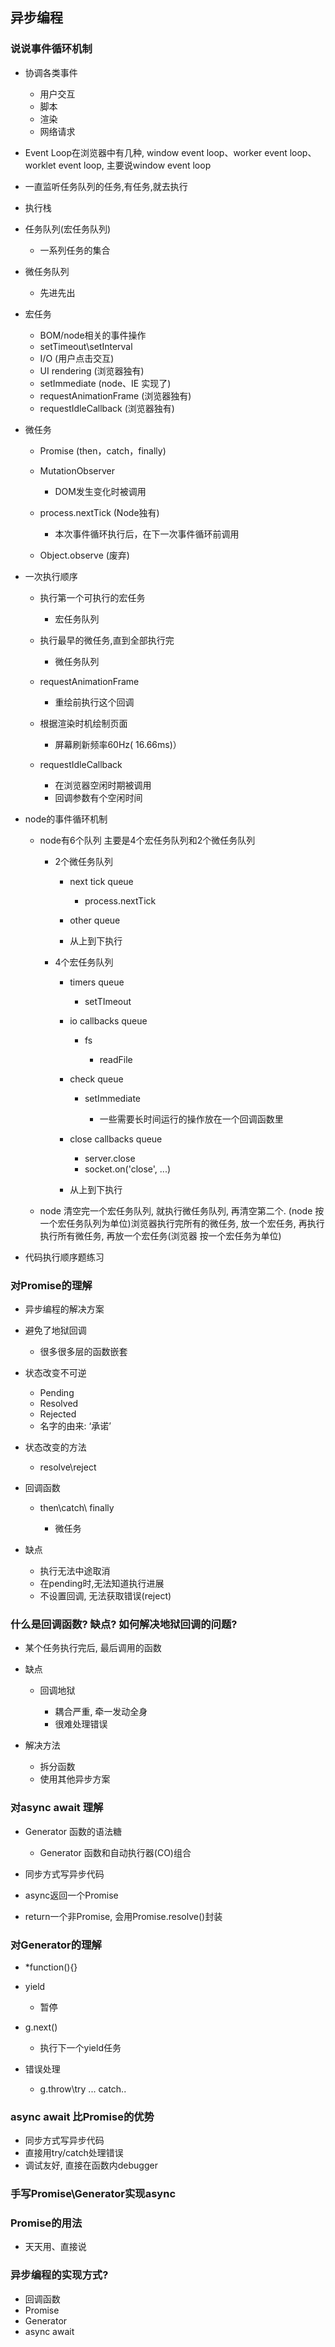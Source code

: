 ## 异步编程

### 说说事件循环机制

- 协调各类事件

	- 用户交互
	- 脚本
	- 渲染
	- 网络请求

- Event Loop在浏览器中有几种, window event loop、worker event loop、worklet event loop, 主要说window event loop
- 一直监听任务队列的任务,有任务,就去执行
- 执行栈
- 任务队列(宏任务队列)

	- 一系列任务的集合

- 微任务队列 

	- 先进先出

- 宏任务

	- BOM/node相关的事件操作
	- setTimeout\setInterval
	- I/O (用户点击交互)
	- UI rendering (浏览器独有)
	- setImmediate (node、IE 实现了)
	- requestAnimationFrame (浏览器独有)
	- requestIdleCallback (浏览器独有)

- 微任务

	- Promise (then，catch，finally)
	- MutationObserver

		- DOM发生变化时被调用

	- process.nextTick (Node独有)

		- 本次事件循环执行后，在下一次事件循环前调用

	-  Object.observe  (废弃)

- 一次执行顺序

	- 执行第一个可执行的宏任务

		- 宏任务队列

	- 执行最早的微任务,直到全部执行完

		- 微任务队列

	- requestAnimationFrame

		- 重绘前执行这个回调

	- 根据渲染时机绘制页面

		- 屏幕刷新频率60Hz( 16.66ms)）

	- requestIdleCallback

		- 在浏览器空闲时期被调用
		- 回调参数有个空闲时间

- node的事件循环机制

	- node有6个队列 主要是4个宏任务队列和2个微任务队列

		- 2个微任务队列

			- next tick queue

				- process.nextTick

			- other queue
			- 从上到下执行

		- 4个宏任务队列

			- timers queue

				- setTImeout

			- io callbacks queue

				- fs

					- readFile

			- check queue

				- setImmediate

					- 一些需要长时间运行的操作放在一个回调函数里

			- close callbacks queue

				- server.close
				- socket.on('close', ...)

			- 从上到下执行

	- node 清空完一个宏任务队列, 就执行微任务队列, 再清空第二个. (node 按一个宏任务队列为单位)浏览器执行完所有的微任务, 放一个宏任务, 再执行执行所有微任务, 再放一个宏任务(浏览器 按一个宏任务为单位)

- 代码执行顺序题练习

### 对Promise的理解

- 异步编程的解决方案
- 避免了地狱回调

	- 很多很多层的函数嵌套

- 状态改变不可逆

	- Pending
	- Resolved
	- Rejected
	- 名字的由来: ‘承诺’

- 状态改变的方法

	- resolve\reject

- 回调函数

	- then\catch\ finally

		- 微任务

- 缺点

	- 执行无法中途取消
	- 在pending时,无法知道执行进展
	- 不设置回调, 无法获取错误(reject)

### 什么是回调函数? 缺点? 如何解决地狱回调的问题?

- 某个任务执行完后, 最后调用的函数
- 缺点

	- 回调地狱

		- 耦合严重, 牵一发动全身
		- 很难处理错误

- 解决方法

	- 拆分函数
	- 使用其他异步方案

### 对async await 理解

- Generator 函数的语法糖

	- Generator 函数和自动执行器(CO)组合

- 同步方式写异步代码
- async返回一个Promise
- return一个非Promise, 会用Promise.resolve()封装

### 对Generator的理解

- *function(){}
- yield

	- 暂停

- g.next()

	- 执行下一个yield任务

- 错误处理

	- g.throw\try ... catch..

### async await 比Promise的优势

- 同步方式写异步代码
- 直接用try/catch处理错误
- 调试友好, 直接在函数内debugger

### 手写Promise\Generator实现async

### Promise的用法

- 天天用、直接说

### 异步编程的实现方式?

- 回调函数
- Promise
- Generator
- async await 
